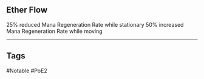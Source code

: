 ## Ether Flow
25% reduced Mana Regeneration Rate while stationary
50% increased Mana Regeneration Rate while moving

---
## Tags
#Notable
#PoE2
